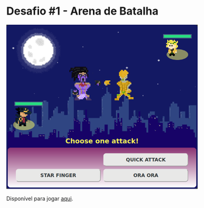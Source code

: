 # Desafio #1 - Arena de Batalha

![img](assets/jojobattle.png)

Disponível para jogar [aqui](https://romantic-torvalds-94574c.netlify.app/).